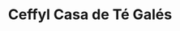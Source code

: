 ---
title: "Ceffyl Casa de Té Galés"
url: /ciudad-autonoma-de-buenos-aires/ceffyl-casa-de-te-gales/
shop: charcutería
---